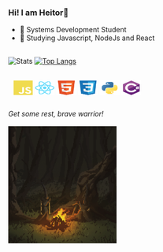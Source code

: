 ### Hi! I am Heitor👋

- 🔭 Systems Development Student
- 🌱 Studying Javascript, NodeJs and React

##

 ![Stats](https://github-readme-stats.vercel.app/api?username=lonelykkj&show_icons=true&theme=transparent)  [![Top Langs](https://github-readme-stats.vercel.app/api/top-langs/?username=lonelykkj&layout=compact&langs_count=8&card_width=320&show_icons=true&theme=transparent)](https://github.com/anuraghazra/convoychat) 


<div style="display: inline_block; margin-left: 10px;"><br>
  <img align="center" alt="Rafa-Js" height="30" width="40" src="https://raw.githubusercontent.com/devicons/devicon/master/icons/javascript/javascript-plain.svg">
  <img align="center" alt="Rafa-React" height="30" width="40" src="https://raw.githubusercontent.com/devicons/devicon/master/icons/react/react-original.svg">
  <img align="center" alt="Rafa-HTML" height="30" width="40" src="https://raw.githubusercontent.com/devicons/devicon/master/icons/html5/html5-original.svg">
  <img align="center" alt="Rafa-CSS" height="30" width="40" src="https://raw.githubusercontent.com/devicons/devicon/master/icons/css3/css3-original.svg">
  <img align="center" alt="Rafa-Python" height="30" width="40" src="https://raw.githubusercontent.com/devicons/devicon/master/icons/python/python-original.svg">
  <img align="center" alt="Rafa-Csharp" height="30" width="40" src="https://raw.githubusercontent.com/devicons/devicon/master/icons/csharp/csharp-original.svg">
</div>

## 

 <i> Get some rest, brave warrior!</i> <br> <br>
 <img src="https://github.com/lonelykkj/lonelykkj/blob/main/Fire-Pixel.gif" width="220">

##


